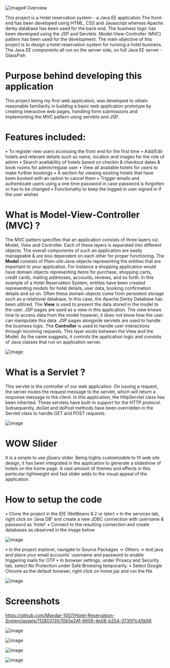 ![image](https://github.com/Mandar-1007/Hotel-Reservation-System/assets/112803135/26797a39-49ce-47b1-8311-c5f316dfa1ba)# Overview

This project is a Hotel reservation system - a Java EE application The front-end has been developed using HTML, CSS and Javascript whereas Apache derby database has been used for the back end. The business logic has been developed using the JSP and Servlets. Model-View-Controller (MVC) pattern has been used for the development. The main objective of this project is to design a hotel reservation system for running a hotel business. The Java EE components all run on the server side, on full Java EE server - GlassFish

# Purpose behind developing this application

This project being my first web application, was developed to obtain reasonable familiarity in building a basic web application prototype by creating interactive web pages, handling form submissions and implementing the MVC pattern using servlets and JSP.

# Features included:

• To register new users accessing the front end for the first time
• Add/Edit hotels and relevant details such as name, location and images for the role of admin
• Search availability of hotels based on checkin & checkout dates & book rooms for admin/regular user
• View all available hotels for users to make further bookings
• A section for viewing existing hotels that have been booked with an option to cancel them
• Trigger emails and authenticate users using a one time password in case password is forgotten or has to be changed
• Functionality to keep the logged in user signed in if the user wishes

# What is Model-View-Controller (MVC) ?

The MVC pattern specifies that an application consists of three layers viz. Model, View and Controller. Each of these layers is separated into different objects. The overall components of such an application are easily manageable & are less dependent on each other for proper functioning.
The **Model** consists of Plain-old-Java-objects representing the entities that are important to your application. For instance a shopping application would have domain objects representing items for purchase, shopping carts, credit cards, mailing addresses, accounts, reviews, and so forth. In this example of a Hotel Reservation System, entities have been created representing models for hotel details, user data, booking confirmation details and so on. Often these domain objects come from persistent storage such as a relational database. In this case, the Apache Derby Database has been utilized.
The **View** is used to present the data stored in the model to the user. JSP pages are used as a view in this application. The view knows how to access data from the model however, it does not know how the user can manipulate this data. JSP pages alongside servlets are used to handle the business logic.
The **Controller** is used to handle user interactions through incoming requests. This layer exists between the View and the Model. As the name suggests, it controls the application logic and consists of Java classes that run on application server.

![image](https://github.com/Mandar-1007/Hotel-Reservation-System/assets/112803135/6d7dc801-3b3b-48f1-b2c0-2ec722b9fc85)

# What is a Servlet ?

This servlet is the controller of our web application. On issuing a request, the server routes the request message to the servlet, which will return a response message to the client. In this application, the HttpServlet class has been inherited. These servlets have built-in support for the HTTP protocol. Subsequently, doGet and doPost methods have been overridden in the Servlet class to handle GET and POST requests.

![image](https://github.com/Mandar-1007/Hotel-Reservation-System/assets/112803135/f14612df-a8b2-4c16-9c84-2a169fc52ad6)

# WOW Slider

It is a simple to use jQuery slider. Being highly customizable to fit web site design, it has been integrated in the application to generate a slideshow of hotels on the home page. A vast amount of themes and effects in this particular lightweight and fast slider adds to the visual appeal of the application.

# How to setup the code

• Clone the project in the IDE (NetBeans 8.2 or later)
• In the services tab, right click on 'Java DB' and create a new JDBC connection with username & password as 'hotel'
• Connect to the resulting connection and create databases as observed in the image below

![image](https://github.com/Mandar-1007/Hotel-Reservation-System/assets/112803135/7010d081-faa5-4012-b448-7298f627c820)

• In the project explorer, navigate to Source Packages -> Others -> test.java and place your email accounts' username and password to enable triggering mails for OTP
• In browser settings, under Privacy and Security tab, select No Protection under Safe Browsing temporarily.
• Select Google Chrome as the default browser, right click on home.jsp and run the file

![image](https://github.com/Mandar-1007/Hotel-Reservation-System/assets/112803135/73d286e1-20de-447e-ae37-ca1e088f7cfa)


# Screenshots

https://github.com/Mandar-1007/Hotel-Reservation-System/assets/112803135/10b5e24f-8606-4e08-b254-3730f1c45b56

![image](https://github.com/Mandar-1007/Hotel-Reservation-System/assets/112803135/9b984141-de2f-4024-b15c-1510e86709db)

![image](https://github.com/Mandar-1007/Hotel-Reservation-System/assets/112803135/d126f63c-06c5-42e8-bb4a-e18650b06f8e)

![image](https://github.com/Mandar-1007/Hotel-Reservation-System/assets/112803135/2f316c83-3339-497e-9e65-12198a4dd1c7)

![image](https://github.com/Mandar-1007/Hotel-Reservation-System/assets/112803135/34c6390f-fa40-4a1c-8ead-6a54f85bdb75)





